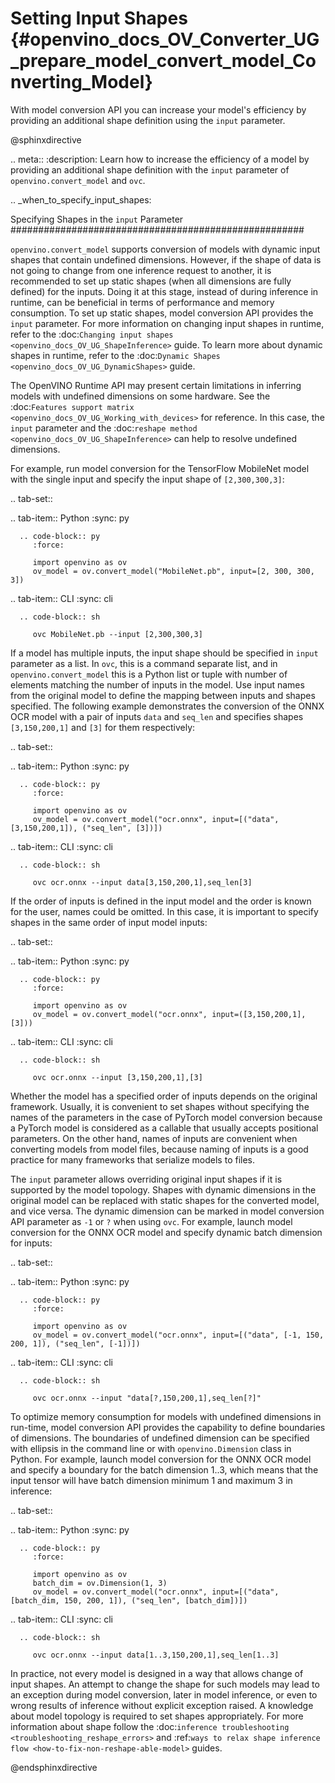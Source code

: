 # Setting Input Shapes {#openvino_docs_OV_Converter_UG_prepare_model_convert_model_Converting_Model}

With model conversion API you can increase your model's efficiency by providing an additional shape definition using the ``input`` parameter.

@sphinxdirective

.. meta::
   :description: Learn how to increase the efficiency of a model by providing an additional shape definition with the ``input`` parameter of ``openvino.convert_model`` and ``ovc``.

.. _when_to_specify_input_shapes:

Specifying Shapes in the ``input`` Parameter
#####################################################

``openvino.convert_model`` supports conversion of models with dynamic input shapes that contain undefined dimensions.
However, if the shape of data is not going to change from one inference request to another,
it is recommended to set up static shapes (when all dimensions are fully defined) for the inputs.
Doing it at this stage, instead of during inference in runtime, can be beneficial in terms of performance and memory consumption.
To set up static shapes, model conversion API provides the ``input`` parameter.
For more information on changing input shapes in runtime, refer to the :doc:`Changing input shapes <openvino_docs_OV_UG_ShapeInference>` guide.
To learn more about dynamic shapes in runtime, refer to the :doc:`Dynamic Shapes <openvino_docs_OV_UG_DynamicShapes>` guide.

The OpenVINO Runtime API may present certain limitations in inferring models with undefined dimensions on some hardware. See the :doc:`Features support matrix <openvino_docs_OV_UG_Working_with_devices>` for reference.
In this case, the ``input`` parameter and the :doc:`reshape method <openvino_docs_OV_UG_ShapeInference>` can help to resolve undefined dimensions.

For example, run model conversion for the TensorFlow MobileNet model with the single input
and specify the input shape of ``[2,300,300,3]``:

.. tab-set::

   .. tab-item:: Python
      :sync: py

      .. code-block:: py
         :force:

         import openvino as ov
         ov_model = ov.convert_model("MobileNet.pb", input=[2, 300, 300, 3])

   .. tab-item:: CLI
      :sync: cli

      .. code-block:: sh

         ovc MobileNet.pb --input [2,300,300,3]

If a model has multiple inputs, the input shape should be specified in ``input`` parameter as a list. In ``ovc``, this is a command separate list, and in ``openvino.convert_model`` this is a Python list or tuple with number of elements matching the number of inputs in the model. Use input names from the original model to define the mapping between inputs and shapes specified.
The following example demonstrates the conversion of the ONNX OCR model with a pair of inputs ``data`` and ``seq_len``
and specifies shapes ``[3,150,200,1]`` and ``[3]`` for them respectively:

.. tab-set::

   .. tab-item:: Python
      :sync: py

      .. code-block:: py
         :force:

         import openvino as ov
         ov_model = ov.convert_model("ocr.onnx", input=[("data", [3,150,200,1]), ("seq_len", [3])])

   .. tab-item:: CLI
      :sync: cli

      .. code-block:: sh

         ovc ocr.onnx --input data[3,150,200,1],seq_len[3]

If the order of inputs is defined in the input model and the order is known for the user, names could be omitted. In this case, it is important to specify shapes in the same order of input model inputs:

.. tab-set::

   .. tab-item:: Python
      :sync: py

      .. code-block:: py
         :force:

         import openvino as ov
         ov_model = ov.convert_model("ocr.onnx", input=([3,150,200,1], [3]))

   .. tab-item:: CLI
      :sync: cli

      .. code-block:: sh

         ovc ocr.onnx --input [3,150,200,1],[3]

Whether the model has a specified order of inputs depends on the original framework. Usually, it is convenient to set shapes without specifying the names of the parameters in the case of PyTorch model conversion because a PyTorch model is considered as a callable that usually accepts positional parameters. On the other hand, names of inputs are convenient when converting models from model files, because naming of inputs is a good practice for many frameworks that serialize models to files.

The ``input`` parameter allows overriding original input shapes if it is supported by the model topology.
Shapes with dynamic dimensions in the original model can be replaced with static shapes for the converted model, and vice versa.
The dynamic dimension can be marked in model conversion API parameter as ``-1`` or ``?`` when using ``ovc``.
For example, launch model conversion for the ONNX OCR model and specify dynamic batch dimension for inputs:

.. tab-set::

   .. tab-item:: Python
      :sync: py

      .. code-block:: py
         :force:

         import openvino as ov
         ov_model = ov.convert_model("ocr.onnx", input=[("data", [-1, 150, 200, 1]), ("seq_len", [-1])])

   .. tab-item:: CLI
      :sync: cli

      .. code-block:: sh

         ovc ocr.onnx --input "data[?,150,200,1],seq_len[?]"

To optimize memory consumption for models with undefined dimensions in run-time, model conversion API provides the capability to define boundaries of dimensions.
The boundaries of undefined dimension can be specified with ellipsis in the command line or with ``openvino.Dimension`` class in Python.
For example, launch model conversion for the ONNX OCR model and specify a boundary for the batch dimension 1..3, which means that the input tensor will have batch dimension minimum 1 and maximum 3 in inference:

.. tab-set::

   .. tab-item:: Python
      :sync: py

      .. code-block:: py
         :force:

         import openvino as ov
         batch_dim = ov.Dimension(1, 3)
         ov_model = ov.convert_model("ocr.onnx", input=[("data", [batch_dim, 150, 200, 1]), ("seq_len", [batch_dim])])

   .. tab-item:: CLI
      :sync: cli

      .. code-block:: sh

         ovc ocr.onnx --input data[1..3,150,200,1],seq_len[1..3]

In practice, not every model is designed in a way that allows change of input shapes. An attempt to change the shape for such models may lead to an exception during model conversion, later in model inference, or even to wrong results of inference without explicit exception raised. A knowledge about model topology is required to set shapes appropriately.
For more information about shape follow the :doc:`inference troubleshooting <troubleshooting_reshape_errors>`
and :ref:`ways to relax shape inference flow <how-to-fix-non-reshape-able-model>` guides.

@endsphinxdirective
